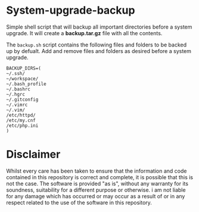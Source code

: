 # System-upgrade-backup
Simple shell script that will backup all important directories before a system upgrade. It will create a **backup.tar.gz** file with all the contents.

The `backup.sh` script contains the following files and folders to be backed up by defualt. Add and remove files and folders as desired before a system upgrade.

```
BACKUP_DIRS=(
~/.ssh/
~/workspace/
~/.bash_profile
~/.bashrc
~/.hgrc
~/.gitconfig
~/.vimrc
~/.vim/
/etc/httpd/
/etc/my.cnf
/etc/php.ini
)
```

# Disclaimer

Whilst every care has been taken to ensure that the information and code contained in this repository is correct and complete, it is possible that this is not the case. The software is provided "as is", without any warranty for its soundness, suitability for a different purpose or otherwise. i am not liable for any damage which has occurred or may occur as a result of or in any respect related to the use of the software in this repository. 

